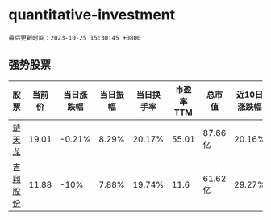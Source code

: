 # quantitative-investment

`最后更新时间：2023-10-25 15:30:45 +0800`

## 强势股票

|股票|当前价|当日涨跌幅|当日振幅|当日换手率|市盈率TTM|总市值|近10日涨跌幅|
|----|----|----|----|----|----|----|----|
|[楚天龙](https://xueqiu.com/S/SZ003040)|19.01|-0.21%|8.29%|20.17%|55.01|87.66亿|20.16%|
|[吉翔股份](https://xueqiu.com/S/SH603399)|11.88|-10%|7.88%|19.74%|11.6|61.62亿|29.27%|
